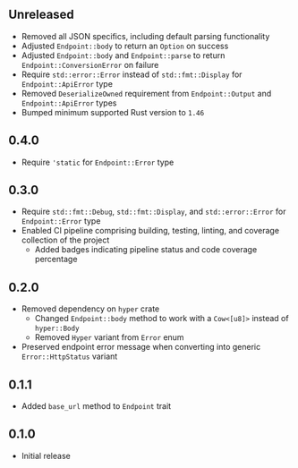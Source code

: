 Unreleased
----------
- Removed all JSON specifics, including default parsing functionality
- Adjusted `Endpoint::body` to return an `Option` on success
- Adjusted `Endpoint::body` and `Endpoint::parse` to return
  `Endpoint::ConversionError` on failure
- Require `std::error::Error` instead of `std::fmt::Display` for
  `Endpoint::ApiError` type
- Removed `DeserializeOwned` requirement from `Endpoint::Output` and
  `Endpoint::ApiError` types
- Bumped minimum supported Rust version to `1.46`


0.4.0
-----
- Require `'static` for `Endpoint::Error` type


0.3.0
-----
- Require `std::fmt::Debug`, `std::fmt::Display`, and
  `std::error::Error` for `Endpoint::Error` type
- Enabled CI pipeline comprising building, testing, linting, and
  coverage collection of the project
  - Added badges indicating pipeline status and code coverage percentage


0.2.0
-----
- Removed dependency on `hyper` crate
  - Changed `Endpoint::body` method to work with a `Cow<[u8]>` instead
    of `hyper::Body`
  - Removed `Hyper` variant from `Error` enum
- Preserved endpoint error message when converting into generic
  `Error::HttpStatus` variant


0.1.1
-----
- Added `base_url` method to `Endpoint` trait


0.1.0
-----
- Initial release
